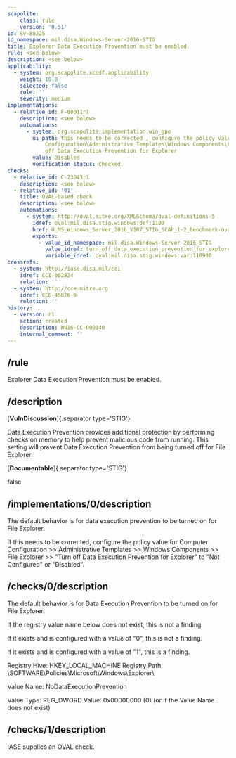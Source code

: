 ```yaml
---
scapolite:
    class: rule
    version: '0.51'
id: SV-88225
id_namespace: mil.disa.Windows-Server-2016-STIG
title: Explorer Data Execution Prevention must be enabled.
rule: <see below>
description: <see below>
applicability:
  - system: org.scapolite.xccdf.applicability
    weight: 10.0
    selected: false
    role: ''
    severity: medium
implementations:
  - relative_id: F-80011r1
    description: <see below>
    automations:
      - system: org.scapolite.implementation.win_gpo
        ui_path: this needs to be corrected , configure the policy value for Computer
            Configuration\Administrative Templates\Windows Components\File Explorer\Turn
            off Data Execution Prevention for Explorer
        value: Disabled
        verification_status: Checked.
checks:
  - relative_id: C-73643r1
    description: <see below>
  - relative_id: '01'
    title: OVAL-based check
    description: <see below>
    automations:
      - system: http://oval.mitre.org/XMLSchema/oval-definitions-5
        idref: oval:mil.disa.stig.windows:def:1109
        href: U_MS_Windows_Server_2016_V1R7_STIG_SCAP_1-2_Benchmark-oval.xml
        exports:
          - value_id_namespace: mil.disa.Windows-Server-2016-STIG
            value_idref: turn_off_data_execution_prevention_for_explorer_var
            variable_idref: oval:mil.disa.stig.windows:var:110900
crossrefs:
  - system: http://iase.disa.mil/cci
    idref: CCI-002824
    relation: ''
  - system: http://cce.mitre.org
    idref: CCE-45876-0
    relation: ''
history:
  - version: r1
    action: created
    description: WN16-CC-000340
    internal_comment: ''
---
```



## /rule

Explorer Data Execution Prevention must be enabled.

## /description

[**VulnDiscussion**]{.separator type='STIG'}

Data Execution Prevention provides additional protection by performing checks on memory to help prevent malicious code from running. This setting will prevent Data Execution Prevention from being turned off for File Explorer.

[**Documentable**]{.separator type='STIG'}

false

## /implementations/0/description

The default behavior is for data execution prevention to be turned on for File Explorer.

If this needs to be corrected, configure the policy value for Computer Configuration >> Administrative Templates >> Windows Components >> File Explorer >> "Turn off Data Execution Prevention for Explorer" to "Not Configured" or "Disabled".

## /checks/0/description

The default behavior is for Data Execution Prevention to be turned on for File Explorer.

If the registry value name below does not exist, this is not a finding.

If it exists and is configured with a value of "0", this is not a finding.

If it exists and is configured with a value of "1", this is a finding.

Registry Hive: HKEY_LOCAL_MACHINE
Registry Path: \SOFTWARE\Policies\Microsoft\Windows\Explorer\

Value Name: NoDataExecutionPrevention

Value Type: REG_DWORD
Value: 0x00000000 (0) (or if the Value Name does not exist)

## /checks/1/description

IASE supplies an OVAL check.
